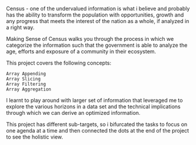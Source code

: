 Census -  one of the undervalued information is what i believe and probably has the ability to transform the population with opportunities, growth and any progress that meets the interest of the nation as a whole, if analyzed in a right way. 

Making Sense of Census walks you through the process in which we categorize the information such that the government is able to analyze the age, efforts and exposure of a community in their ecosystem.

This project covers the following concepts:

    Array Appending
    Array Slicing
    Array Filtering
    Array Aggregation


I learnt to play around with larger set of information that leveraged me to explore the various horizons in a data set and the technical implications through which we can derive an optimized information. 

This project has different sub-targets, so i bifurcated the tasks to focus on one agenda at a time and then connected the dots at the end of the project to see the holistic view.
